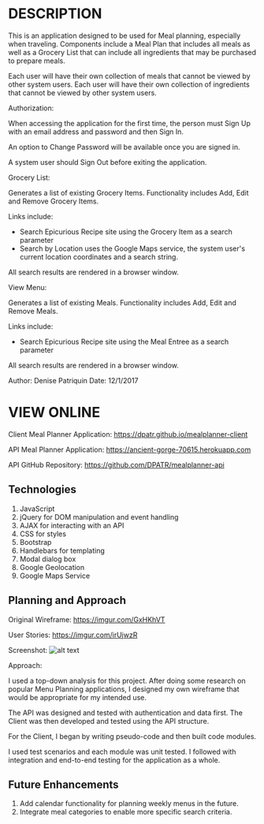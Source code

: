 # DESCRIPTION

This is an application designed to be used for Meal planning, especially when traveling.  Components include a Meal Plan that includes all meals as well as a Grocery List that can include all ingredients that may be purchased to prepare meals.

Each user will have their own collection of meals that cannot be viewed by other system users.  Each user will have their own collection of ingredients that cannot be viewed by other system users.

Authorization:

When accessing the application for the first time, the person must Sign Up with an email address and password and then Sign In.

An option to Change Password will be available once you are signed in.

A system user should Sign Out before exiting the application.

Grocery List:

Generates a list of existing Grocery Items.  Functionality includes Add, Edit and Remove Grocery Items.

Links include:
- Search Epicurious Recipe site using the Grocery Item as a search parameter
- Search by Location uses the Google Maps service, the system user's current location coordinates and a search
  string.

All search results are rendered in a browser window.

View Menu:

Generates a list of existing Meals.  Functionality includes Add, Edit and Remove Meals.

Links include:
- Search Epicurious Recipe site using the Meal Entree as a search parameter

All search results are rendered in a browser window.

Author: Denise Patriquin Date: 12/1/2017

# VIEW ONLINE

Client Meal Planner Application: https://dpatr.github.io/mealplanner-client

API Meal Planner Application: https://ancient-gorge-70615.herokuapp.com

API GitHub Repository: https://github.com/DPATR/mealplanner-api

## Technologies

1. JavaScript
2. jQuery for DOM manipulation and event handling
3. AJAX for interacting with an API
4. CSS for styles
5. Bootstrap
6. Handlebars for templating
7. Modal dialog box
8. Google Geolocation
9. Google Maps Service

## Planning and Approach

Original Wireframe: https://imgur.com/GxHKhVT

User Stories: https://imgur.com/irUjwzR

Screenshot:  ![alt text](https://i.imgur.com/17ykhIw.jpg)

Approach:

I used a top-down analysis for this project. After doing some research on popular Menu Planning applications, I designed my own wireframe that would be appropriate for my intended use.

The API was designed and tested with authentication and data first. The Client was then developed and tested using the API structure.

For the Client, I began by writing pseudo-code and then built code modules.

I used test scenarios and each module was unit tested. I followed with integration and end-to-end testing for the application as a whole.

## Future Enhancements

1. Add calendar functionality for planning weekly menus in the future.
2. Integrate meal categories to enable more specific search criteria.
